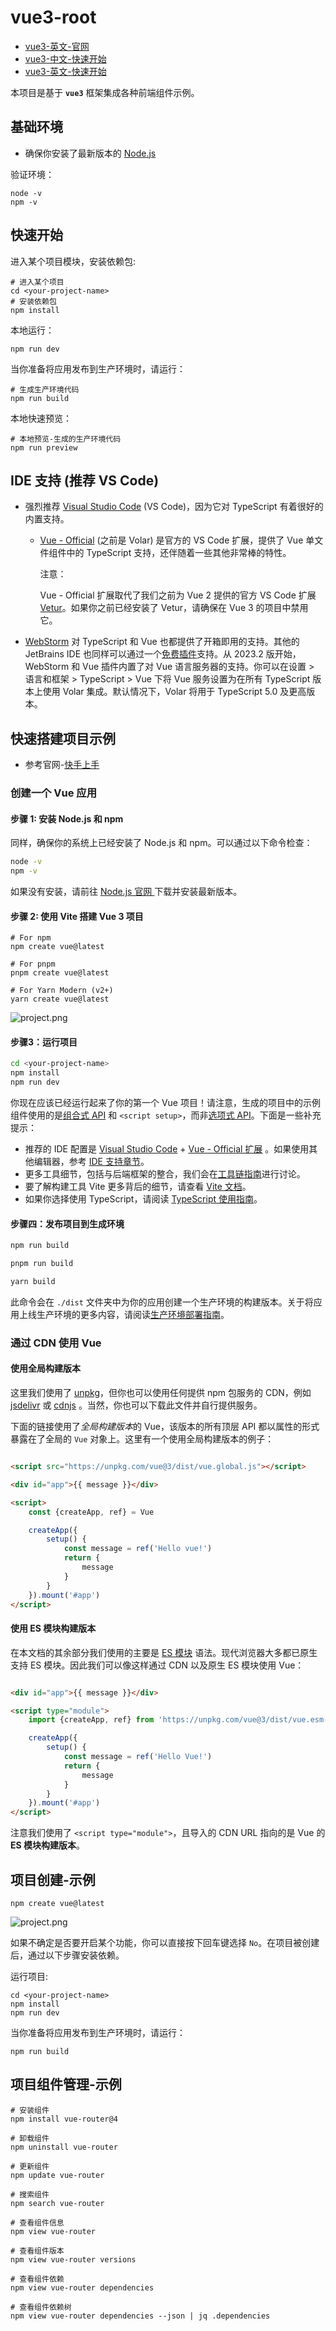 # vue3-root

- [vue3-英文-官网](https://vuejs.org/)
- [vue3-中文-快速开始](https://cn.vuejs.org/guide/quick-start.html)
- [vue3-英文-快速开始](https://vuejs.org/guide/quick-start.html)

本项目是基于 **`vue3`** 框架集成各种前端组件示例。

## 基础环境

- 确保你安装了最新版本的 [Node.js](https://nodejs.org/)

验证环境：

```
node -v
npm -v
```

## 快速开始

进入某个项目模块，安装依赖包:

```shell
# 进入某个项目
cd <your-project-name>
# 安装依赖包
npm install
```

本地运行：

```shell
npm run dev
```

当你准备将应用发布到生产环境时，请运行：

```shell
# 生成生产环境代码
npm run build
```

本地快速预览：

```shell
# 本地预览-生成的生产环境代码
npm run preview
```

## IDE 支持 (推荐 VS Code)

- 强烈推荐 [Visual Studio Code](https://code.visualstudio.com/) (VS Code)，因为它对 TypeScript 有着很好的内置支持。

    - [Vue - Official](https://marketplace.visualstudio.com/items?itemName=Vue.volar) (之前是 Volar) 是官方的 VS Code
      扩展，提供了 Vue 单文件组件中的 TypeScript 支持，还伴随着一些其他非常棒的特性。

      注意：

      Vue - Official 扩展取代了我们之前为 Vue 2 提供的官方 VS Code
      扩展 [Vetur](https://marketplace.visualstudio.com/items?itemName=octref.vetur)。如果你之前已经安装了 Vetur，请确保在
      Vue 3 的项目中禁用它。

- [WebStorm](https://www.jetbrains.com/webstorm/) 对 TypeScript 和 Vue 也都提供了开箱即用的支持。其他的 JetBrains IDE
  也同样可以通过一个[免费插件](https://plugins.jetbrains.com/plugin/9442-vue-js)支持。从 2023.2 版开始，WebStorm 和 Vue
  插件内置了对 Vue 语言服务器的支持。你可以在设置 > 语言和框架 > TypeScript > Vue 下将 Vue 服务设置为在所有 TypeScript
  版本上使用 Volar 集成。默认情况下，Volar 将用于 TypeScript 5.0 及更高版本。

## 快速搭建项目示例

- 参考官网-[快手上手](https://cn.vuejs.org/guide/quick-start.html)

### 创建一个 Vue 应用

#### 步骤 1: 安装 Node.js 和 npm

同样，确保你的系统上已经安装了 Node.js 和 npm。可以通过以下命令检查：

```bash
node -v
npm -v
```

如果没有安装，请前往 [Node.js 官网 ](https://nodejs.org/)下载并安装最新版本。

#### 步骤 2: 使用 Vite 搭建 Vue 3 项目

```shell
# For npm 
npm create vue@latest

# For pnpm 
pnpm create vue@latest

# For Yarn Modern (v2+)
yarn create vue@latest
```

![project.png](./project.png)

#### 步骤3：运行项目

```bash
cd <your-project-name>
npm install
npm run dev
```

你现在应该已经运行起来了你的第一个 Vue
项目！请注意，生成的项目中的示例组件使用的是[组合式 API](https://cn.vuejs.org/guide/introduction.html#composition-api) 和
`<script setup>`，而非[选项式 API](https://cn.vuejs.org/guide/introduction.html#options-api)。下面是一些补充提示：

- 推荐的 IDE
  配置是 [Visual Studio Code](https://code.visualstudio.com/) + [Vue - Official 扩展](https://marketplace.visualstudio.com/items?itemName=Vue.volar)
  。如果使用其他编辑器，参考 [IDE 支持章节](https://cn.vuejs.org/guide/scaling-up/tooling.html#ide-support)。
- 更多工具细节，包括与后端框架的整合，我们会在[工具链指南](https://cn.vuejs.org/guide/scaling-up/tooling.html)进行讨论。
- 要了解构建工具 Vite 更多背后的细节，请查看 [Vite 文档](https://cn.vitejs.dev/)。
- 如果你选择使用 TypeScript，请阅读 [TypeScript 使用指南](https://cn.vuejs.org/guide/typescript/overview.html)。

#### 步骤四：发布项目到生成环境

```bash
npm run build

pnpm run build

yarn build
```

此命令会在 `./dist`
文件夹中为你的应用创建一个生产环境的构建版本。关于将应用上线生产环境的更多内容，请阅读[生产环境部署指南](https://cn.vuejs.org/guide/best-practices/production-deployment.html)。

### 通过 CDN 使用 Vue

#### 使用全局构建版本

这里我们使用了 [unpkg](https://unpkg.com/)，但你也可以使用任何提供 npm 包服务的
CDN，例如 [jsdelivr](https://www.jsdelivr.com/package/npm/vue) 或 [cdnjs](https://cdnjs.com/libraries/vue)
。当然，你也可以下载此文件并自行提供服务。

下面的链接使用了*全局构建版本*的 Vue，该版本的所有顶层 API 都以属性的形式暴露在了全局的 `Vue` 对象上。这里有一个使用全局构建版本的例子：

```html

<script src="https://unpkg.com/vue@3/dist/vue.global.js"></script>

<div id="app">{{ message }}</div>

<script>
    const {createApp, ref} = Vue

    createApp({
        setup() {
            const message = ref('Hello vue!')
            return {
                message
            }
        }
    }).mount('#app')
</script>
```

#### 使用 ES 模块构建版本

在本文档的其余部分我们使用的主要是 [ES 模块](https://developer.mozilla.org/zh-CN/docs/Web/JavaScript/Guide/Modules)
语法。现代浏览器大多都已原生支持 ES 模块。因此我们可以像这样通过 CDN 以及原生 ES 模块使用 Vue：

```html

<div id="app">{{ message }}</div>

<script type="module">
    import {createApp, ref} from 'https://unpkg.com/vue@3/dist/vue.esm-browser.js'

    createApp({
        setup() {
            const message = ref('Hello Vue!')
            return {
                message
            }
        }
    }).mount('#app')
</script>
```

注意我们使用了 `<script type="module">`，且导入的 CDN URL 指向的是 Vue 的 **ES 模块构建版本**。

## 项目创建-示例

```
npm create vue@latest
```

![project.png](./project.png)

如果不确定是否要开启某个功能，你可以直接按下回车键选择 `No`。在项目被创建后，通过以下步骤安装依赖。

运行项目:

```shell
cd <your-project-name>
npm install
npm run dev
```

当你准备将应用发布到生产环境时，请运行：

```shell
npm run build
```

## 项目组件管理-示例

```shell
# 安装组件
npm install vue-router@4

# 卸载组件
npm uninstall vue-router

# 更新组件
npm update vue-router

# 搜索组件
npm search vue-router

# 查看组件信息
npm view vue-router

# 查看组件版本
npm view vue-router versions

# 查看组件依赖
npm view vue-router dependencies

# 查看组件依赖树
npm view vue-router dependencies --json | jq .dependencies
```



